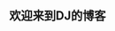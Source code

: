 ## 欢迎来到DJ的博客

<!DOCTYPE html>
<html>
    <head>
        <meta charset="UTF-8">
        <title>钟表</title>
        <script type="text/javascript">
            function getDou(number) {
                if(number < 10) {
                    return '0' + number;
                } else {
                    return number;
                }
            }

            function getWeek(week) {
                var sWeek = null;
                switch(week) {
                    case 0:
                        sWeek = '星期日'
                        break;
                    case 1:
                        sWeek = '星期一'
                        break;
                    case 2:
                        sWeek = '星期二'
                        break;
                    case 3:
                        sWeek = '星期三'
                        break;
                    case 4:
                        sWeek = '星期四'
                        break;
                    case 5:
                        sWeek = '星期五'
                        break;
                    case 6:
                        sWeek = '星期六'
                        break;
                    default:
                        break;
                }
                return ' ' + sWeek;
            }
            window.onload = function() {
                var oDate = document.getElementsByTagName("p")[0];
                var oTime = document.getElementsByTagName("p")[1];

                function tick() {
                    var date = new Date();
                    var sDate = null;
                    var sTime = null;
                    var hours = date.getHours();
                    if(hours > 12) {
                        hours %= 12;
                        sTime = '下午 ';
                    } else {
                        sTime = '上午 ';
                    }
                    sTime += getDou(hours) + ':' + getDou(date.getMinutes()) + ':' + getDou(date.getSeconds());
                    sTime += getWeek(date.getUTCDay());
                    oTime.innerHTML = sTime;

                    sDate = date.getUTCFullYear() + "年";
                    if(date.getUTCMonth() < 9) {
                        sDate += '0' + (date.getUTCMonth() + 1) + "月";
                    } else {
                        sDate += (date.getUTCMonth() + 1) + "月";
                    }
                    sDate += date.getUTCDate() + "日";
                    oDate.innerHTML = sDate;
                }

                setInterval(tick, 1000);
                tick();
            }
        </script>
        <style type="text/css">
            body {
                width: 200px;
                height: 200px;
                background: #323332;
                vertical-align: middle;
                display: table-cell;
            }

            .date {
                text-align: center;
                color: yellow;
                font-size: 30px;
            }

            .time {
                text-align: center;
                color: yellow;
                font-size: 30px;
            }
        </style>
    </head>
    <body>
        <div>
            <p class="date">
                日期
            </p>
            <p class="time">
              
            </p>
      <img src="D:/图片/8497.jpg">

        </div>
   




<audio autoplay="autoplay" height="100" width="100">
  <source src="小果 - 蒲公英的梦想.mp3" type="audio/mp3" />
  <source src="小果 - 蒲公英的梦想.ogg" type="audio/ogg" />
  <embed height="100" width="100" src="小果 - 蒲公英的梦想.mp3" />
</audio>
     </body>
</html>




